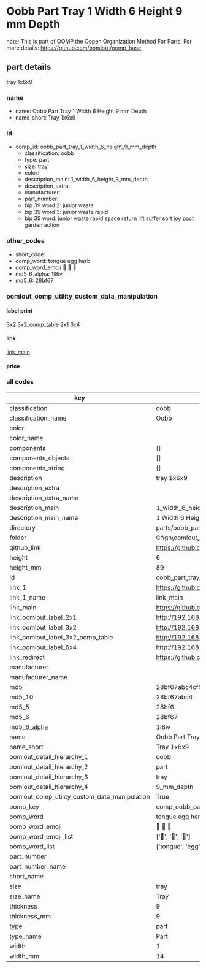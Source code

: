 # Oobb Part Tray 1 Width 6 Height 9 mm Depth  

note: This is part of OOMP the Oopen Organization Method For Parts. For more details: https://github.com/oomlout/oomp_base

##  part details
  



tray 1x6x9



### name
* name: Oobb Part Tray 1 Width 6 Height 9 mm Depth
* name_short: Tray 1x6x9 
### id
* oomp_id: oobb_part_tray_1_width_6_height_9_mm_depth
  * classification: oobb
  * type: part
  * size: tray
  * color: 
  * description_main: 1_width_6_height_9_mm_depth
  * description_extra: 
  * manufacturer: 
  * part_number: 
  * bip 39 word 2: junior waste
  * bip 39 word 3: junior waste rapid
  * bip 39 word: junior waste rapid space return lift suffer sort joy pact garden action

### other_codes
* short_code: 
* oomp_word: tongue egg herb
* oomp_word_emoji :tongue: :egg: :herb:
* md5_6_alpha: 1l8iv
* md5_6: 28bf67






### oomlout_oomp_utility_custom_data_manipulation
#### label print
[3x2](http://192.168.1.245:1112/?label=oomp%201l8iv)
[3x2_oomp_table](http://192.168.1.108:1112/?label=oomp%201l8iv)
[2x1](http://192.168.1.242:1112/?label=oomp%201l8iv)
[6x4](http://192.168.1.55:1112/?label=oomp%201l8iv)    

#### link

[link_main](https://github.com/oomlout/oomlout_oobb_version_4_generated_parts/tree/main/navigation_oomp/oobb/part/tray/1_width_6_height_9_mm_depth/part)                              

#### price







### all codes 
| key | value |  
| --- | --- |  
| classification | oobb |  
| classification_name | Oobb |  
| color |  |  
| color_name |  |  
| components | [] |  
| components_objects | [] |  
| components_string | [] |  
| description | tray 1x6x9 |  
| description_extra |  |  
| description_extra_name |  |  
| description_main | 1_width_6_height_9_mm_depth |  
| description_main_name | 1 Width 6 Height 9 mm Depth |  
| directory | parts/oobb_part_tray_1_width_6_height_9_mm_depth |  
| folder | C:\gh\oomlout_oobb_version_4_generated_parts\parts\oobb_part_tray_1_width_6_height_9_mm_depth |  
| github_link | https://github.com/oomlout/oomlout_oomp_part_src/tree/main/parts/oobb_part_tray_1_width_6_height_9_mm_depth |  
| height | 6 |  
| height_mm | 89 |  
| id | oobb_part_tray_1_width_6_height_9_mm_depth |  
| link_1 | https://github.com/oomlout/oomlout_oobb_version_4_generated_parts/tree/main/navigation_oomp/oobb/part/tray/1_width_6_height_9_mm_depth/part |  
| link_1_name | link_main |  
| link_main | https://github.com/oomlout/oomlout_oobb_version_4_generated_parts/tree/main/navigation_oomp/oobb/part/tray/1_width_6_height_9_mm_depth/part |  
| link_oomlout_label_2x1 | http://192.168.1.242:1112/?label=oomp%201l8iv |  
| link_oomlout_label_3x2 | http://192.168.1.245:1112/?label=oomp%201l8iv |  
| link_oomlout_label_3x2_oomp_table | http://192.168.1.108:1112/?label=oomp%201l8iv |  
| link_oomlout_label_6x4 | http://192.168.1.55:1112/?label=oomp%201l8iv |  
| link_redirect | https://github.com/oomlout/oomlout_oobb_version_4_generated_parts/tree/main/parts/oobb_tray_01_06_09 |  
| manufacturer |  |  
| manufacturer_name |  |  
| md5 | 28bf67abc4cf9b1605dc1d0563fdebc9 |  
| md5_10 | 28bf67abc4 |  
| md5_5 | 28bf6 |  
| md5_6 | 28bf67 |  
| md5_6_alpha | 1l8iv |  
| name | Oobb Part Tray 1 Width 6 Height 9 mm Depth |  
| name_short | Tray 1x6x9  |  
| oomlout_detail_hierarchy_1 | oobb |  
| oomlout_detail_hierarchy_2 | part |  
| oomlout_detail_hierarchy_3 | tray |  
| oomlout_detail_hierarchy_4 | 9_mm_depth |  
| oomlout_oomp_utility_custom_data_manipulation | True |  
| oomp_key | oomp_oobb_part_tray_1_width_6_height_9_mm_depth |  
| oomp_word | tongue egg herb |  
| oomp_word_emoji | :tongue: :egg: :herb: |  
| oomp_word_emoji_list | [':tongue:', ':egg:', ':herb:'] |  
| oomp_word_list | ['tongue', 'egg', 'herb'] |  
| part_number |  |  
| part_number_name |  |  
| short_name |  |  
| size | tray |  
| size_name | Tray |  
| thickness | 9 |  
| thickness_mm | 9 |  
| type | part |  
| type_name | Part |  
| width | 1 |  
| width_mm | 14 |  
